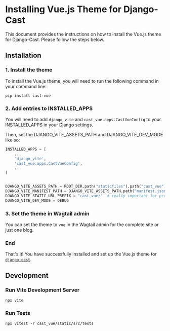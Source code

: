 # Installing Vue.js Theme for Django-Cast

This document provides the instructions on how to install the Vue.js theme for Django-Cast. Please follow the steps below.

## Installation

### 1. Install the theme

To install the Vue.js theme, you will need to run the following command in your command line:

```shell
pip install cast-vue
```

### 2. Add entries to INSTALLED_APPS

You will need to add `django_vite` and `cast_vue.apps.CastVueConfig`
to your INSTALLED_APPS in your Django settings.

Then, set the DJANGO_VITE_ASSETS_PATH and DJANGO_VITE_DEV_MODE like so:

```python
INSTALLED_APPS = [
    ...
    'django_vite',
    'cast_vue.apps.CastVueConfig',
    ...
]


DJANGO_VITE_ASSETS_PATH = ROOT_DIR.path("staticfiles").path("cast_vue")  # does not matter for development
DJANGO_VITE_MANIFEST_PATH = DJANGO_VITE_ASSETS_PATH.path("manifest.json")
DJANGO_VITE_STATIC_URL_PREFIX = "cast_vue/"  # really important for production!
DJANGO_VITE_DEV_MODE = DEBUG
```

### 3. Set the theme in Wagtail admin

You can set the theme to `vue` in the Wagtail admin for the
complete site or just one blog.

### End

That's it! You have successfully installed and set up the Vue.js theme
for [`django-cast`](https://github.com/ephes/django-cast).

## Development

### Run Vite Development Server

```shell
npx vite
```

### Run Tests

```shell
npx vitest -r cast_vue/static/src/tests
```
